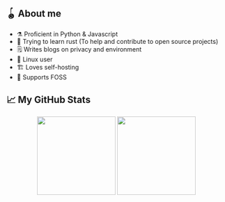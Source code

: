## 🪀 About me

- ⚗ Proficient in Python & Javascript
- 🦀 Trying to learn rust (To help and contribute to open source projects)
- 🗒 Writes blogs on privacy and environment
- 🐧 Linux user
- 🏗 Loves self-hosting
- 💚 Supports FOSS

## 📈 My GitHub Stats

<p align="center">
  <img height="180em" src="https://github-readme-stats.vercel.app/api?username=Ranger-NF&show_icons=true&theme=transparent"/>
  <img height="180em" src="https://github-readme-stats.vercel.app/api/top-langs/?username=Ranger-NF&layout=compact&show_icons=true&theme=transparent"/>
</p>
